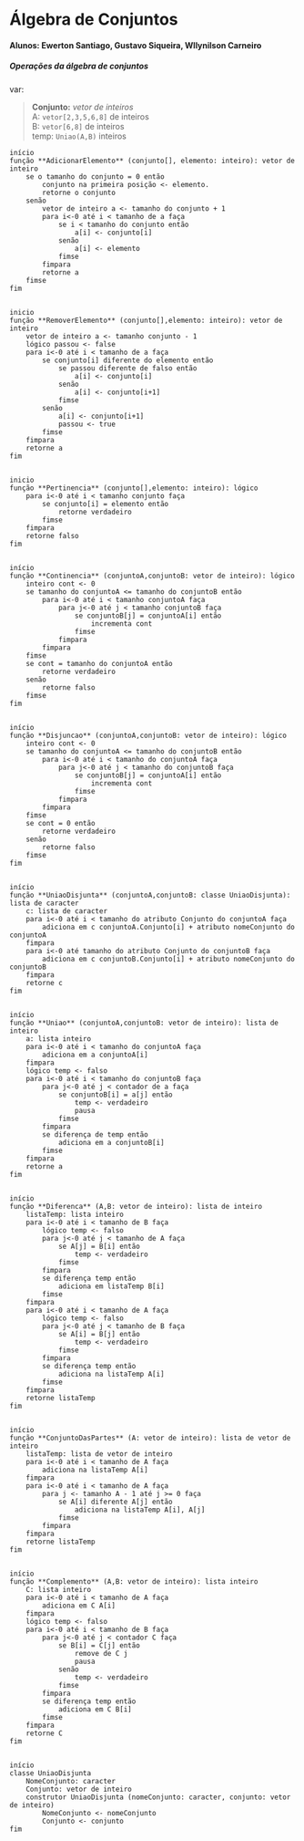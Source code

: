 # Álgebra de Conjuntos
#### Alunos: Ewerton Santiago, Gustavo Siqueira, Wllynilson Carneiro
##### Operações da álgebra de conjuntos

var:  
> **Conjunto:** 
    _vetor de inteiros_    
    A: `vetor[2,3,5,6,8]` de inteiros    
    B: `vetor[6,8]` de inteiros    
    temp: `Uniao(A,B)` inteiros    

    início  
    função **AdicionarElemento** (conjunto[], elemento: inteiro): vetor de inteiro  
        se o tamanho do conjunto = 0 então  
            conjunto na primeira posição <- elemento.  
            retorne o conjunto  
        senão  
            vetor de inteiro a <- tamanho do conjunto + 1  
            para i<-0 até i < tamanho de a faça  
                se i < tamanho do conjunto então  
                    a[i] <- conjunto[i]  
                senão  
                    a[i] <- elemento  
                fimse  
            fimpara  
            retorne a  
        fimse  
    fim  


    inicio  
    função **RemoverElemento** (conjunto[],elemento: inteiro): vetor de inteiro  
        vetor de inteiro a <- tamanho conjunto - 1  
        lógico passou <- false  
        para i<-0 até i < tamanho de a faça  
            se conjunto[i] diferente do elemento então  
                se passou diferente de falso então  
                    a[i] <- conjunto[i]  
                senão  
                    a[i] <- conjunto[i+1]  
                fimse  
            senão  
                a[i] <- conjunto[i+1]  
                passou <- true  
            fimse  
        fimpara  
        retorne a  
    fim  


    inicio  
    função **Pertinencia** (conjunto[],elemento: inteiro): lógico  
        para i<-0 até i < tamanho conjunto faça  
            se conjunto[i] = elemento então  
                retorne verdadeiro  
            fimse  
        fimpara  
        retorne falso  
    fim  


    início  
    função **Continencia** (conjuntoA,conjuntoB: vetor de inteiro): lógico  
        inteiro cont <- 0  
        se tamanho do conjuntoA <= tamanho do conjuntoB então  
            para i<-0 até i < tamanho conjuntoA faça  
                para j<-0 até j < tamanho conjuntoB faça  
                    se conjuntoB[j] = conjuntoA[i] então  
                        incrementa cont  
                    fimse  
                fimpara  
            fimpara  
        fimse  
        se cont = tamanho do conjuntoA então  
            retorne verdadeiro  
        senão  
            retorne falso  
        fimse  
    fim  


    início  
    função **Disjuncao** (conjuntoA,conjuntoB: vetor de inteiro): lógico  
        inteiro cont <- 0  
        se tamanho do conjuntoA <= tamanho do conjuntoB então  
            para i<-0 até i < tamanho do conjuntoA faça  
                para j<-0 até j < tamanho do conjuntoB faça  
                    se conjuntoB[j] = conjuntoA[i] então  
                        incrementa cont  
                    fimse  
                fimpara  
            fimpara  
        fimse  
        se cont = 0 então  
            retorne verdadeiro  
        senão  
            retorne falso  
        fimse   
    fim  


    início  
    função **UniaoDisjunta** (conjuntoA,conjuntoB: classe UniaoDisjunta): lista de caracter  
        c: lista de caracter  
        para i<-0 até i < tamanho do atributo Conjunto do conjuntoA faça  
            adiciona em c conjuntoA.Conjunto[i] + atributo nomeConjunto do conjuntoA  
        fimpara  
        para i<-0 até tamanho do atributo Conjunto do conjuntoB faça  
            adiciona em c conjuntoB.Conjunto[i] + atributo nomeConjunto do conjuntoB  
        fimpara  
        retorne c  
    fim  


    início  
    função **Uniao** (conjuntoA,conjuntoB: vetor de inteiro): lista de inteiro  
        a: lista inteiro    
        para i<-0 até i < tamanho do conjuntoA faça  
            adiciona em a conjuntoA[i]  
        fimpara  
        lógico temp <- falso  
        para i<-0 até i < tamanho do conjuntoB faça  
            para j<-0 até j < contador de a faça  
                se conjuntoB[i] = a[j] então  
                    temp <- verdadeiro  
                    pausa  
                fimse  
            fimpara
            se diferença de temp então  
                adiciona em a conjuntoB[i]  
            fimse  
        fimpara  
        retorne a  
    fim  


    início  
    função **Diferenca** (A,B: vetor de inteiro): lista de inteiro  
        listaTemp: lista inteiro    
        para i<-0 até i < tamanho de B faça  
            lógico temp <- falso  
            para j<-0 até j < tamanho de A faça  
                se A[j] = B[i] então  
                    temp <- verdadeiro
                fimse  
            fimpara  
            se diferença temp então  
                adiciona em listaTemp B[i]  
            fimse  
        fimpara  
        para i<-0 até i < tamanho de A faça  
            lógico temp <- falso  
            para j<-0 até j < tamanho de B faça  
                se A[i] = B[j] então  
                    temp <- verdadeiro  
                fimse  
            fimpara  
            se diferença temp então  
                adiciona na listaTemp A[i]  
            fimse  
        fimpara  
        retorne listaTemp  
    fim  


    início  
    função **ConjuntoDasPartes** (A: vetor de inteiro): lista de vetor de inteiro  
        listaTemp: lista de vetor de inteiro    
        para i<-0 até i < tamanho de A faça  
            adiciona na listaTemp A[i]  
        fimpara  
        para i<-0 até i < tamanho de A faça  
            para j <- tamanho A - 1 até j >= 0 faça  
                se A[i] diferente A[j] então  
                    adiciona na listaTemp A[i], A[j]  
                fimse  
            fimpara  
        fimpara  
        retorne listaTemp  
    fim  


    início  
    função **Complemento** (A,B: vetor de inteiro): lista inteiro  
        C: lista inteiro    
        para i<-0 até i < tamanho de A faça  
            adiciona em C A[i]  
        fimpara  
        lógico temp <- falso  
        para i<-0 até i < tamanho de B faça  
            para j<-0 até j < contador C faça  
                se B[i] = C[j] então  
                    remove de C j  
                    pausa  
                senão  
                    temp <- verdadeiro  
                fimse  
            fimpara  
            se diferença temp então  
                adiciona em C B[i]  
            fimse  
        fimpara  
        retorne C  
    fim  


    início  
    classe UniaoDisjunta  
        NomeConjunto: caracter  
        Conjunto: vetor de inteiro  
        construtor UniaoDisjunta (nomeConjunto: caracter, conjunto: vetor de inteiro)  
            NomeConjunto <- nomeConjunto  
            Conjunto <- conjunto  
    fim  
